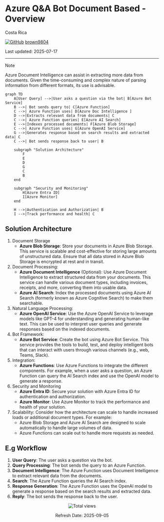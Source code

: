 # Azure Q&A Bot Document Based - Overview

Costa Rica

[![GitHub](https://img.shields.io/badge/--181717?logo=github&logoColor=ffffff)](https://github.com/)
[brown9804](https://github.com/brown9804)

Last updated: 2025-07-17

------------------------------------------


> [!NOTE]
>  Azure Document Intelligence can assist in extracting more data from documents. Given the time-consuming and complex nature of parsing information from different formats, its use is advisable.

```mermaid
graph TD
    A[User Query] -->|User asks a question via the bot| B[Azure Bot Service]
    B -->| Bot sends query to| C[Azure Function]
    C -->| Azure Function uses| D[Azure Doc Intelligence ]
    D -->|Extracts relevant data from documents| C
    C -->| Azure Function queries| E[Azure AI Search]
    E -->|Indexes processed documents| F[Azure Blob Storage]
    C -->| Azure Function uses| G[Azure OpenAI Service]
    G -->|Generates response based on search results and extracted data| C
    C -->| Bot sends response back to user| B

    subgraph "Solution Architecture"
        F
        E
        D
        G
        C
        B
    end

    subgraph "Security and Monitoring"
        H[Azure Entra ID]
        I[Azure Monitor]
    end

    H -->|Authentication and Authorization| B
    I -->|Track performance and health| C
```

## Solution Architecture 

1. Document Storage
    - **Azure Blob Storage**: Store your documents in Azure Blob Storage. This service is scalable and cost-effective for storing large amounts of unstructured data. Ensure that all data stored in Azure Blob Storage is encrypted at rest and in transit.
3. Document Processing:
    - **Azure Document Intelligence** (Optional): Use Azure Document Intelligence to extract structured data from your documents. This service can handle various document types, including invoices, receipts, and more, converting them into usable data.
    - **Azure AI Search**: Index the processed documents using Azure AI Search (formerly known as Azure Cognitive Search) to make them searchable.
4. Natural Language Processing:
    - **Azure OpenAI Service**: Use the Azure OpenAI Service to leverage models like GPT-4 for understanding and generating human-like text. This can be used to interpret user queries and generate responses based on the indexed documents.
5. Bot Framework:
    - **Azure Bot Service**: Create the bot using Azure Bot Service. This service provides the tools to build, test, and deploy intelligent bots that can interact with users through various channels (e.g., web, Teams, Slack).
6. Integration:
    - **Azure Functions**: Use Azure Functions to integrate the different components. For example, when a user asks a question, an Azure Function can query the AI Search index and use the OpenAI model to generate a response.
7. Security and Monitoring
    - **Azure Entra ID**: Secure your solution with Azure Entra ID for authentication and authorization.
    - **Azure Monitor**: Use Azure Monitor to track the performance and health of your solution.
8. Scalability: Consider how the architecture can scale to handle increased loads or additional document types. For example:
    - Azure Blob Storage and Azure AI Search are designed to scale automatically to handle large volumes of data.
    - Azure Functions can scale out to handle more requests as needed.
    
## E.g Workflow 
1. **User Query**: The user asks a question via the bot.
2. **Query Processing**: The bot sends the query to an Azure Function.
3. **Document Intelligence**: The Azure Function uses Document Intelligence to extract relevant data from the documents.
4. **Search**: The Azure Function queries the AI Search index.
5. **Response Generation**: The Azure Function uses the OpenAI model to generate a response based on the search results and extracted data.
6. **Reply**: The bot sends the response back to the user.

<!-- START BADGE -->
<div align="center">
  <img src="https://img.shields.io/badge/Total%20views-1443-limegreen" alt="Total views">
  <p>Refresh Date: 2025-09-05</p>
</div>
<!-- END BADGE -->
